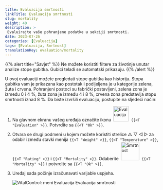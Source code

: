 ```yaml
---
title: Evaluacija smrtnosti
linkTitle: Evaluacija smrtnosti
slug: mortality
weight: 40
description: >
 Evaluirajte vaše pohranjene podatke u sekciji smrtnosti.
date: 2023-07-26
categories: [Evaluacija]
tags: [Evaluacija, Smrtnost]
translationKey: evaluation/mortality
---
```

{{% alert title="Savjet" %}}
Ne možete koristiti filtere za životinje unutar analize stope gubitka. Gubici teladi se automatski prikazuju.
{{% /alert %}}

U ovoj evaluaciji možete pregledati stope gubitka kao historiju. Stopa gubitka vam je prikazana kao postotak i podijeljena je u kategorije zelena, žuta i crvena. Pohranjeni postoci su fabrički postavljeni, zelena zona je između 0 i 4 %, žuta zona je između 4 i 8 %, crvena zona predstavlja stopu smrtnosti iznad 8 %. Da biste izvršili evaluaciju, postupite na sljedeći način:

1. Na glavnom ekranu vašeg uređaja označite ikonu &nbsp;<img src="/icons/main/evaluation.svg" width="50" align="bottom" alt="Evaluacija" />&nbsp; `{{<T "Evaluation" >}}`. Potvrdite sa `{{<T "Ok" >}}`.

2. Otvara se drugi podmeni u kojem možete koristiti strelice △ ▽ ◁ ▷ za odabir između stavki menija `{{<T "Weight" >}}`, `{{<T "Temperature" >}}`, `{{<T "Rating" >}}` i `{{<T "Mortality" >}}`. Odaberite &nbsp;<img src="/icons/evaluation/calflosses.svg" width="60" align="bottom" alt="Smrtnost" />&nbsp; `{{<T "Mortality" >}}` i potvrdite sa `{{<T "Ok" >}}`.

3. Uređaj sada počinje izračunavati varijable uspjeha.

   ![VitalControl: meni Evaluacija Evaluacija smrtnosti](../images/mortality.png "Evaluacija smrtnosti")

